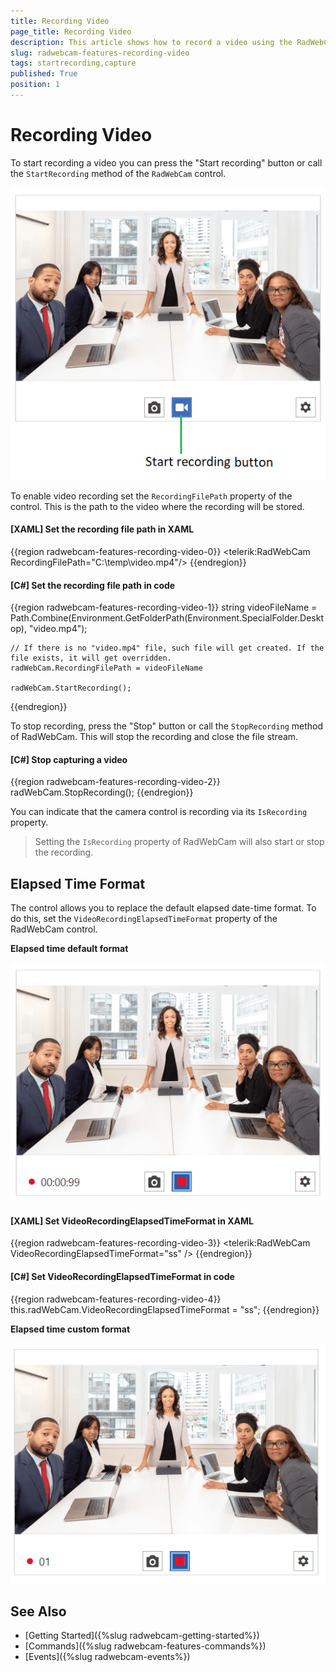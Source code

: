 ```yaml
---
title: Recording Video
page_title: Recording Video
description: This article shows how to record a video using the RadWebCam control.
slug: radwebcam-features-recording-video
tags: startrecording,capture
published: True
position: 1
---
```


# Recording Video

To start recording a video you can press the "Start recording" button or call the `StartRecording` method of the `RadWebCam` control. 

![{{ site.framework_name }} RadWebCam Start Recording Video Button](images/radwebcam-features-recording-video-0.png)

To enable video recording set the `RecordingFilePath` property of the control. This is the path to the video where the recording will be stored.

#### __[XAML] Set the recording file path in XAML__
{{region radwebcam-features-recording-video-0}}
	<telerik:RadWebCam RecordingFilePath="C:\\temp\\video.mp4"/>
{{endregion}}

#### __[C#] Set the recording file path in code__
{{region radwebcam-features-recording-video-1}}
	string videoFileName = Path.Combine(Environment.GetFolderPath(Environment.SpecialFolder.Desktop), "video.mp4");
	
	// If there is no "video.mp4" file, such file will get created. If the file exists, it will get overridden.
	radWebCam.RecordingFilePath = videoFileName
	
	radWebCam.StartRecording();
{{endregion}}

To stop recording, press the "Stop" button or call the `StopRecording` method of RadWebCam. This will stop the recording and close the file stream.

#### __[C#] Stop capturing a video__
{{region radwebcam-features-recording-video-2}}
	radWebCam.StopRecording();
{{endregion}}

You can indicate that the camera control is recording via its `IsRecording` property.

> Setting the `IsRecording` property of RadWebCam will also start or stop the recording.

## Elapsed Time Format

The control allows you to replace the default elapsed date-time format. To do this, set the `VideoRecordingElapsedTimeFormat` property of the RadWebCam control.

__Elapsed time default format__

![{{ site.framework_name }} RadWebCam Elapsed Time Default Format](images/radwebcam-features-recording-video-1.png)

#### __[XAML] Set VideoRecordingElapsedTimeFormat in XAML__
{{region radwebcam-features-recording-video-3}}
	<telerik:RadWebCam VideoRecordingElapsedTimeFormat="ss" />
{{endregion}}

#### __[C#] Set VideoRecordingElapsedTimeFormat in code__
{{region radwebcam-features-recording-video-4}}
	this.radWebCam.VideoRecordingElapsedTimeFormat = "ss";
{{endregion}}

__Elapsed time custom format__

![{{ site.framework_name }} RadWebCam Elapsed Time Custom Format](images/radwebcam-features-recording-video-2.png)

## See Also  
* [Getting Started]({%slug radwebcam-getting-started%})
* [Commands]({%slug radwebcam-features-commands%})
* [Events]({%slug radwebcam-events%})